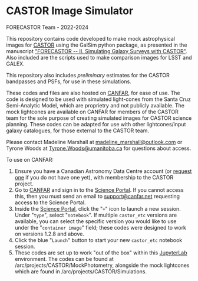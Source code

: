 # CASTOR Image Simulator

FORECASTOR Team - 2022-2024

This repository contains code developed to make mock astrophysical images for [CASTOR](https://www.castormission.org/) 
using the GalSim python package, as presented in the manuscript ["FORECASTOR -- II. Simulating Galaxy Surveys 
with CASTOR"](https://ui.adsabs.harvard.edu/abs/2024arXiv240217163M/abstract). Also included are the scripts used to make comparison images 
for LSST and GALEX.

This repository also includes *preliminary* estimates for the CASTOR bandpasses and PSFs, for use in these simulations.

These codes and files are also hosted on [CANFAR](https://www.canfar.net/en/), for ease of use. The code is designed to be used with simulated light-cones 
from the Santa Cruz Semi-Analytic Model, which are proprietry and not publicly available. The mock lightcones are available on CANFAR for members of the CASTOR 
team for the sole purpose of creating simulated images for CASTOR science planning. These codes can be adapted for use with other lightcones/input galaxy catalogues, 
for those external to the CASTOR team. 

Please contact Madeline Marshall at madeline_marshall@outlook.com or 
Tyrone Woods at Tyrone.Woods@umanitoba.ca for questions about access.

To use on CANFAR:
1. Ensure you have a Canadian Astronomy Data Centre account (or
   [request one](https://www.cadc-ccda.hia-iha.nrc-cnrc.gc.ca/en/auth/request.html) if you
   do not have one yet), with membership to the CASTOR project.
2. Go to [CANFAR](https://www.canfar.net/en/) and sign in to the
   [Science Portal](https://www.canfar.net/science-portal/). If you cannot access this,
   then you must send an email to [support@canfar.net](mailto:support@canfar.net)
   requesting access to the Science Portal.
3. Inside the [Science Portal](https://www.canfar.net/science-portal/), click the "`+`"
   icon to launch a new session. Under "`type`", select "`notebook`". If multiple
   `castor_etc` versions are available, you can select the specific version you would like
   to use under the "`container image`" field; these codes were designed to work on versions
   1.2.8 and above.
6. Click the blue "`Launch`" button to start your new `castor_etc` notebook session. 
7. These codes are set up to work "out of the box" within this [JupyterLab](https://jupyter.org/) 
   environment. The codes  can be found at /arc/projects/CASTOR/MockPhotometry, alongside the mock
   lightcones which are found in /arc/projects/CASTOR/Simulations. 
